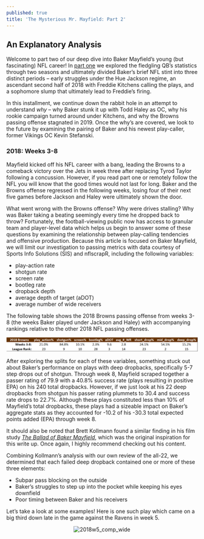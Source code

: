 ```yaml
---
published: true
title: 'The Mysterious Mr. Mayfield: Part 2'
---
```

## An Explanatory Analysis

Welcome to part two of our deep dive into Baker Mayfield’s young (but fascinating) NFL career! In [part one]( https://claygirdner.github.io/Baker1/) we explored the fledgling QB’s statistics through two seasons and ultimately divided Baker’s brief NFL stint into three distinct periods – early struggles under the Hue Jackson regime, an ascendant second half of 2018 with Freddie Kitchens calling the plays, and a sophomore slump that ultimately lead to Freddie’s firing. 

In this installment, we continue down the rabbit hole in an attempt to understand _why_ – why Baker stunk it up with Todd Haley as OC, why his rookie campaign turned around under Kitchens, and why the Browns passing offense stagnated in 2019. Once the why’s are covered, we look to the future by examining the pairing of Baker and his newest play-caller, former Vikings OC Kevin Stefanski. 


### 2018: Weeks 3-8

Mayfield kicked off his NFL career with a bang, leading the Browns to a comeback victory over the Jets in week three after replacing Tyrod Taylor following a concussion. However, if you read part one or remotely follow the NFL you will know that the good times would not last for long. Baker and the Browns offense regressed in the following weeks, losing four of their next five games before Jackson and Haley were ultimately shown the door.

What went wrong with the Browns offense? Why were drives stalling? Why was Baker taking a beating seemingly every time he dropped back to throw? Fortunately, the football-viewing public now has access to granular team and player-level data which helps us begin to answer some of these questions by examining the relationship between play-calling tendencies and offensive production. Because this article is focused on Baker Mayfield, we will limit our investigation to passing metrics with data courtesy of Sports Info Solutions (SIS) and nflscrapR, including the following variables:
- play-action rate
- shotgun rate
- screen rate
- bootleg rate
- dropback depth
- average depth of target (aDOT)
- average number of wide receivers

The following table shows the 2018 Browns passing offense from weeks 3-8 (the weeks Baker played under Jackson and Haley) with accompanying rankings relative to the other 2018 NFL passing offenses.

<p align="center">
  <img src="https://raw.githubusercontent.com/ClayGirdner/Baker/master/Images/1H2018.png" alt="1H2018_table">
</p>

After exploring the splits for each of these variables, something stuck out about Baker’s performance on plays with deep dropbacks, specifically 5-7 step drops out of shotgun. Through week 8, Mayfield scraped together a passer rating of 79.9 with a 40.8% success rate (plays resulting in positive EPA) on his 240 total dropbacks. However, if we just look at his 22 deep dropbacks from shotgun his passer rating plummets to 30.4 and success rate drops to 22.7%. Although these plays constituted less than 10% of Mayfield’s total dropbacks, these plays had a sizeable impact on Baker’s aggregate stats as they accounted for -10.2 of his -30.3 total expected points added (EPA) through week 8. 

It should also be noted that Brett Kollmann found a similar finding in his film study [_The Ballad of Baker Mayfield_]( https://www.youtube.com/watch?v=dx8nXTjEqhI), which was the original inspiration for this write up. Once again, I highly recommend checking out his content.

Combining Kollmann’s analysis with our own review of the all-22, we determined that each failed deep dropback contained one or more of these three elements:
- Subpar pass blocking on the outside
- Baker’s struggles to step up into the pocket while keeping his eyes downfield
- Poor timing between Baker and his receivers

Let’s take a look at some examples! Here is one such play which came on a big third down late in the game against the Ravens in week 5. 

<p align="center">
  <img src="https://raw.githubusercontent.com/ClayGirdner/Baker/master/Gifs/2018w5_comp_wide.gif" alt="2018w5_comp_wide">
</p>